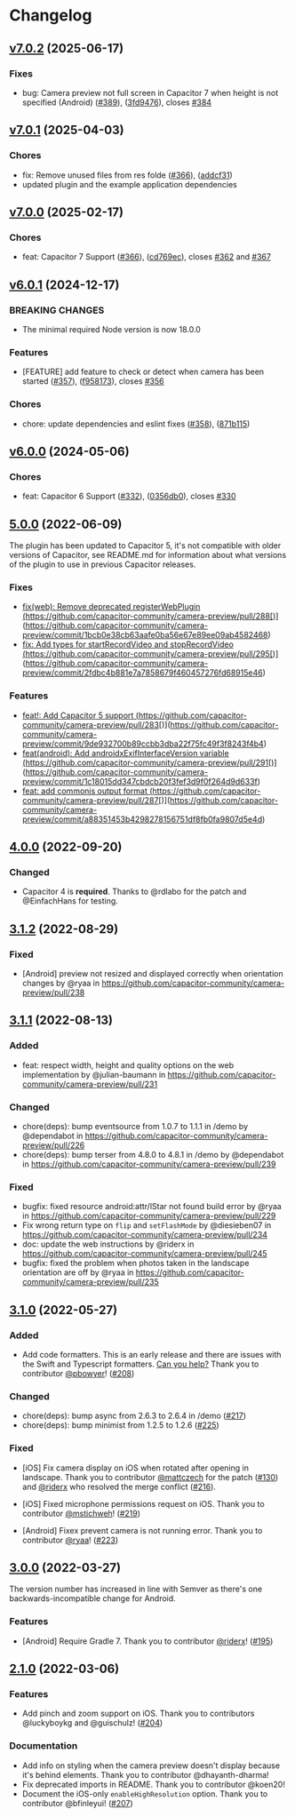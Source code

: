 # Changelog

## [v7.0.2](https://github.com/capacitor-community/camera-preview/compare/v7.0.1...v7.0.2) (2025-06-17)

### Fixes

- bug: Camera preview not full screen in Capacitor 7 when height is not specified (Android) ([#389](https://github.com/capacitor-community/camera-preview/pull/389)), ([3fd9476](https://github.com/capacitor-community/camera-preview/commit/3fd947617856290175348d5a4fc7d08589ccce76)), closes [#384](https://github.com/capacitor-community/camera-preview/issues/384)

## [v7.0.1](https://github.com/capacitor-community/camera-preview/compare/v7.0.0...v7.0.1) (2025-04-03)

### Chores

- fix: Remove unused files from res folde ([#366](https://github.com/capacitor-community/camera-preview/pull/373)), ([addcf31](https://github.com/capacitor-community/camera-preview/commit/addcf31bb72551d3e641aa90f9b03770691f93b7))
- updated plugin and the example application dependencies

## [v7.0.0](https://github.com/capacitor-community/camera-preview/compare/v6.0.1...v7.0.0) (2025-02-17)

### Chores

- feat: Capacitor 7 Support ([#366](https://github.com/capacitor-community/camera-preview/pull/366)), ([cd769ec](https://github.com/capacitor-community/camera-preview/commit/cd769eca975e637fee2f84414a8e0fe4627330b1)), closes [#362](https://github.com/capacitor-community/camera-preview/issues/362) and [#367](https://github.com/capacitor-community/camera-preview/issues/367)

## [v6.0.1](https://github.com/capacitor-community/camera-preview/compare/v6.0.0...v6.0.1) (2024-12-17)

### BREAKING CHANGES

- The minimal required Node version is now 18.0.0

### Features

- [FEATURE] add feature to check or detect when camera has been started ([#357](https://github.com/capacitor-community/camera-preview/pull/357)), ([f958173](https://github.com/capacitor-community/camera-preview/commit/f95817359906657d005e47c21b98006829206a3f)), closes [#356](https://github.com/capacitor-community/camera-preview/issues/356)

### Chores

- chore: update dependencies and eslint fixes ([#358](https://github.com/capacitor-community/camera-preview/pull/358)), ([871b115](https://github.com/capacitor-community/camera-preview/commit/871b115652ed9ebc8f9849693d7d11c2bab04c3b))

## [v6.0.0](https://github.com/capacitor-community/camera-preview/compare/v5.0.0...v6.0.0) (2024-05-06)

### Chores

- feat: Capacitor 6 Support ([#332](https://github.com/capacitor-community/camera-preview/pull/332)), ([0356db0](https://github.com/capacitor-community/camera-preview/commit/0356db04fb9dcc7f257028ca1b5134a7a21c6dd3)), closes [#330](https://github.com/capacitor-community/camera-preview/issues/330)

## [5.0.0](https://github.com/capacitor-community/camera-preview/compare/v4.0.0...v5.0.0) (2022-06-09)

The plugin has been updated to Capacitor 5, it's not compatible with older versions of Capacitor, see README.md for information about what versions of the plugin to use in previous Capacitor releases.

### Fixes

- [fix(web): Remove deprecated registerWebPlugin (](https://github.com/capacitor-community/camera-preview/commit/1bcb0e38cb63aafe0ba56e67e89ee09ab4582468)https://github.com/capacitor-community/camera-preview/pull/288[)](https://github.com/capacitor-community/camera-preview/commit/1bcb0e38cb63aafe0ba56e67e89ee09ab4582468)
- [fix: Add types for startRecordVideo and stopRecordVideo (](https://github.com/capacitor-community/camera-preview/commit/2fdbc4b881e7a7858679f460457276fd68915e46)https://github.com/capacitor-community/camera-preview/pull/295[)](https://github.com/capacitor-community/camera-preview/commit/2fdbc4b881e7a7858679f460457276fd68915e46)

### Features

- [feat!: Add Capacitor 5 support (](https://github.com/capacitor-community/camera-preview/commit/9de932700b89ccbb3dba22f75fc49f3f8243f4b4)https://github.com/capacitor-community/camera-preview/pull/283[)](https://github.com/capacitor-community/camera-preview/commit/9de932700b89ccbb3dba22f75fc49f3f8243f4b4)
- [feat(android): Add androidxExifInterfaceVersion variable (](https://github.com/capacitor-community/camera-preview/commit/1c18015dd347cbdcb20f3fef3d9f0f264d9d633f)https://github.com/capacitor-community/camera-preview/pull/291[)](https://github.com/capacitor-community/camera-preview/commit/1c18015dd347cbdcb20f3fef3d9f0f264d9d633f)
- [feat: add commonjs output format (](https://github.com/capacitor-community/camera-preview/commit/a88351453b4298278156751df8fb0fa9807d5e4d)https://github.com/capacitor-community/camera-preview/pull/287[)](https://github.com/capacitor-community/camera-preview/commit/a88351453b4298278156751df8fb0fa9807d5e4d)

## [4.0.0](https://github.com/capacitor-community/camera-preview/compare/v3.1.2...v4.0.0) (2022-09-20)

### Changed

- Capacitor 4 is **required**. Thanks to @rdlabo for the patch and @EinfachHans for testing.

## [3.1.2](https://github.com/capacitor-community/camera-preview/compare/v3.1.1...v3.1.2) (2022-08-29)

### Fixed

- [Android] preview not resized and displayed correctly when orientation changes by @ryaa in https://github.com/capacitor-community/camera-preview/pull/238

## [3.1.1](https://github.com/capacitor-community/camera-preview/compare/v3.1.0...v3.1.1) (2022-08-13)

### Added

- feat: respect width, height and quality options on the web implementation by @julian-baumann in https://github.com/capacitor-community/camera-preview/pull/231

### Changed

- chore(deps): bump eventsource from 1.0.7 to 1.1.1 in /demo by @dependabot in https://github.com/capacitor-community/camera-preview/pull/226
- chore(deps): bump terser from 4.8.0 to 4.8.1 in /demo by @dependabot in https://github.com/capacitor-community/camera-preview/pull/239

### Fixed

- bugfix: fixed resource android:attr/lStar not found build error by @ryaa in https://github.com/capacitor-community/camera-preview/pull/229
- Fix wrong return type on `flip` and `setFlashMode` by @diesieben07 in https://github.com/capacitor-community/camera-preview/pull/234
- doc: update the web instructions by @riderx in https://github.com/capacitor-community/camera-preview/pull/245
- bugfix: fixed the problem when photos taken in the landscape orientation are off by @ryaa in https://github.com/capacitor-community/camera-preview/pull/235

## [3.1.0](https://github.com/capacitor-community/camera-preview/compare/v3.0.0...v3.1.0) (2022-05-27)

### Added

- Add code formatters. This is an early release and there are issues with the Swift and Typescript formatters. [Can you help?](https://github.com/capacitor-community/camera-preview/issues/209) Thank you to contributor [@pbowyer](https://github.com/pbowyer)! ([#208](https://github.com/capacitor-community/camera-preview/pull/208))

### Changed

- chore(deps): bump async from 2.6.3 to 2.6.4 in /demo ([#217](https://github.com/capacitor-community/camera-preview/pull/217))
- chore(deps): bump minimist from 1.2.5 to 1.2.6 ([#225](https://github.com/capacitor-community/camera-preview/pull/225))

### Fixed

- [iOS] Fix camera display on iOS when rotated after opening in landscape. Thank you to contributor [@mattczech](https://github.com/mattczech) for the patch ([#130](https://github.com/capacitor-community/camera-preview/pull/130)) and [@riderx](https://github.com/riderx) who resolved the merge conflict ([#216](https://github.com/capacitor-community/camera-preview/pull/216)).

- [iOS] Fixed microphone permissions request on iOS. Thank you to contributor [@mstichweh](https://github.com/mstichweh)! ([#219](https://github.com/capacitor-community/camera-preview/pull/219))

- [Android] Fixex prevent camera is not running error. Thank you to contributor [@ryaa](https://github.com/ryaa)! ([#223](https://github.com/capacitor-community/camera-preview/pull/223))

## [3.0.0](https://github.com/capacitor-community/camera-preview/compare/v2.1.0...v3.0.0) (2022-03-27)

The version number has increased in line with Semver as there's one backwards-incompatible change for Android.

### Features

- [Android] Require Gradle 7. Thank you to contributor [@riderx](https://github.com/riderx)! ([#195](https://github.com/capacitor-community/camera-preview/pull/195))

## [2.1.0](https://github.com/capacitor-community/camera-preview/compare/v2.0.0...v2.1.0) (2022-03-06)

### Features

- Add pinch and zoom support on iOS. Thank you to contributors @luckyboykg and @guischulz! ([#204](https://github.com/capacitor-community/camera-preview/pull/204))

### Documentation

- Add info on styling when the camera preview doesn't display because it's behind elements. Thank you to contributor @dhayanth-dharma!
- Fix deprecated imports in README. Thank you to contributor @koen20!
- Document the iOS-only `enableHighResolution` option. Thank you to contributor @bfinleyui! ([#207](https://github.com/capacitor-community/camera-preview/pull/207))
